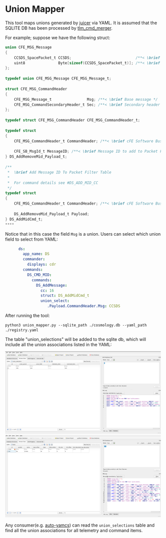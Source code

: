 # Union Mapper

This tool maps unions generated by [juicer](https://github.com/WindhoverLabs/juicer) via YAML.
It is assumed that the SQLITE DB has been processed by [tlm_cmd_merger](https://github.com/WindhoverLabs/tlm_cmd_merger).

For example; suppose we have the following struct:

```C
union CFE_MSG_Message
{
    CCSDS_SpacePacket_t CCSDS;                             /**< \brief CCSDS Header (Pri or Pri + Ext) */
    uint8               Byte[sizeof(CCSDS_SpacePacket_t)]; /**< \brief Byte level access */
};

typedef union CFE_MSG_Message CFE_MSG_Message_t;

struct CFE_MSG_CommandHeader
{
    CFE_MSG_Message_t                Msg; /**< \brief Base message */
    CFE_MSG_CommandSecondaryHeader_t Sec; /**< \brief Secondary header */
};

typedef struct CFE_MSG_CommandHeader CFE_MSG_CommandHeader_t;

typedef struct
{
    CFE_MSG_CommandHeader_t CommandHeader; /**< \brief cFE Software Bus command message header */

    CFE_SB_MsgId_t MessageID; /**< \brief Message ID to add to Packet Filter Table */
} DS_AddRemoveMid_Payload_t;

/**
 *  \brief Add Message ID To Packet Filter Table
 *
 *  For command details see #DS_ADD_MID_CC
 */
typedef struct
{
    CFE_MSG_CommandHeader_t CommandHeader; /**< \brief cFE Software Bus command message header */

    DS_AddRemoveMid_Payload_t Payload;
} DS_AddMidCmd_t;
****
```

Notice that in this case the field `Msg` is a union. Users can select which union field to select 
from YAML:
```YAML
      ds:
        app_name: DS
        commander:
          displays: cdr
        commands:
          DS_CMD_MID:
            commands:
              DS_AddMessage:
                cc: 16
                struct: DS_AddMidCmd_t
                union_select:
                   .Payload.CommandHeader.Msg: CCSDS
```

After running the tool:
```commandline
python3 union_mapper.py --sqlite_path ./cosmology.db --yaml_path ./registry.yaml
```

The table "union_selections" will be added to the sqlite db, which will include all the union associations listed 
in the YAML:

![symbols](images/union_selections.png "union_selections table")
![symbols](images/fields.png "fields table")

Any consumer(e.g. [auto-yamcs](https://github.com/WindhoverLabs/auto-yamcs)) can read the `union_selections` table and
find all the union associations for all telemetry and command items.








    